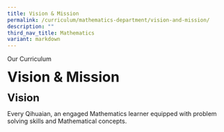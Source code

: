 ```yaml
---
title: Vision & Mission
permalink: /curriculum/mathematics-department/vision-and-mission/
description: ""
third_nav_title: Mathematics
variant: markdown
---
```

Our Curriculum

**<font size="6">Vision &amp; Mission</font>**

**<font size="5">Vision</font>**

Every Qihuaian, an engaged Mathematics learner equipped with problem solving skills and Mathematical concepts.